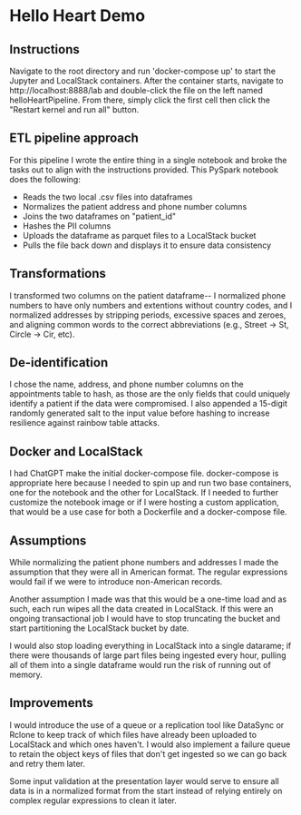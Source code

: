 # Hello Heart Demo

## Instructions

Navigate to the root directory and run 'docker-compose up' to start the Jupyter and LocalStack containers. After the container starts, navigate to http://localhost:8888/lab and double-click the file on the left named helloHeartPipeline. From there, simply click the first cell then click the "Restart kernel and run all" button.

## ETL pipeline approach

For this pipeline I wrote the entire thing in a single notebook and broke the tasks out to align with the instructions provided. This PySpark notebook does the following:

- Reads the two local .csv files into dataframes
- Normalizes the patient address and phone number columns
- Joins the two dataframes on "patient_id"
- Hashes the PII columns
- Uploads the dataframe as parquet files to a LocalStack bucket
- Pulls the file back down and displays it to ensure data consistency

## Transformations

I transformed two columns on the patient dataframe-- I normalized phone numbers to have only numbers and extentions without country codes, and I normalized addresses by stripping periods, excessive spaces and zeroes, and aligning common words to the correct abbreviations (e.g., Street -> St, Circle -> Cir, etc).

## De-identification

I chose the name, address, and phone number columns on the appointments table to hash, as those are the only fields that could uniquely identify a patient if the data were compromised. I also appended a 15-digit randomly generated salt to the input value before hashing to increase resilience against rainbow table attacks.

## Docker and LocalStack

I had ChatGPT make the initial docker-compose file. docker-compose is appropriate here because I needed to spin up and run two base containers, one for the notebook and the other for LocalStack. If I needed to further customize the notebook image or if I were hosting a custom application, that would be a use case for both a Dockerfile and a docker-compose file.

## Assumptions

While normalizing the patient phone numbers and addresses I made the assumption that they were all in American format. The regular expressions would fail if we were to introduce non-American records.

Another assumption I made was that this would be a one-time load and as such, each run wipes all the data created in LocalStack. If this were an ongoing transactional job I would have to stop truncating the bucket and start partitioning the LocalStack bucket by date.

I would also stop loading everything in LocalStack into a single datarame; if there were thousands of large part files being ingested every hour, pulling all of them into a single dataframe would run the risk of running out of memory.

## Improvements

I would introduce the use of a queue or a replication tool like DataSync or Rclone to keep track of which files have already been uploaded to LocalStack and which ones haven't. I would also implement a failure queue to retain the object keys of files that don't get ingested so we can go back and retry them later.

Some input validation at the presentation layer would serve to ensure all data is in a normalized format from the start instead of relying entirely on complex regular expressions to clean it later.
